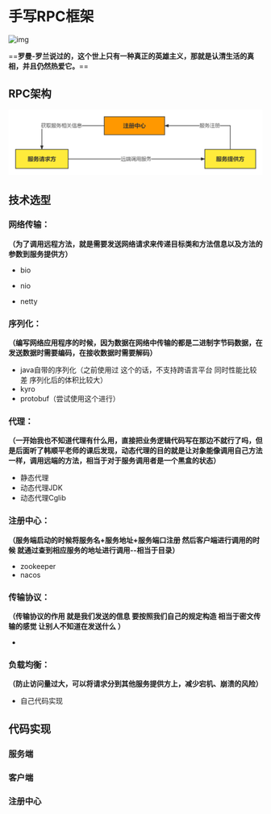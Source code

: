# 手写RPC框架

![img](https://gimg2.baidu.com/image_search/src=http%3A%2F%2Fb-ssl.duitang.com%2Fuploads%2Fitem%2F201604%2F05%2F20160405105346_hZKdw.png&refer=http%3A%2F%2Fb-ssl.duitang.com&app=2002&size=f9999,10000&q=a80&n=0&g=0n&fmt=auto?sec=1653394602&t=1243d76abe126c9f3e6417bbfaf3bee2)



==**罗曼-罗兰说过的，这个世上只有一种真正的英雄主义，那就是认清生活的真相，并且仍然热爱它。**==



## RPC架构



![1650802303310](images/架构图.png)



## 技术选型



### **网络传输：**

**（为了调用远程方法，就是需要发送网络请求来传递目标类和方法信息以及方法的参数到服务提供方）**

- bio

- nio

- netty

### **序列化：**

**（编写网络应用程序的时候，因为数据在网络中传输的都是二进制字节码数据，在发送数据时需要编码，在接收数据时需要解码）**

- java自带的序列化（之前使用过 这个的话，不支持跨语言平台 同时性能比较差  序列化后的体积比较大）
- kyro
- protobuf（尝试使用这个进行）

### 代理：

**（一开始我也不知道代理有什么用，直接把业务逻辑代码写在那边不就行了吗，但是后面听了韩顺平老师的课后发现，动态代理的目的就是让对象能像调用自己方法一样，调用远端的方法，相当于对于服务调用者是一个黑盒的状态）**

- 静态代理
- 动态代理JDK
- 动态代理Cglib

### **注册中心：**

**（服务端启动的时候将服务名+服务地址+服务端口注册 然后客户端进行调用的时候 就通过查到相应服务的地址进行调用--相当于目录）**

- zookeeper
- nacos

### **传输协议：**

**（传输协议的作用 就是我们发送的信息 要按照我们自己的规定构造 相当于密文传输的感觉 让别人不知道在发送什么 ）**

- 

### **负载均衡：**

**（防止访问量过大，可以将请求分到其他服务提供方上，减少宕机、崩溃的风险）**

- 自己代码实现



## 代码实现

### 服务端



### 客户端



### 注册中心





